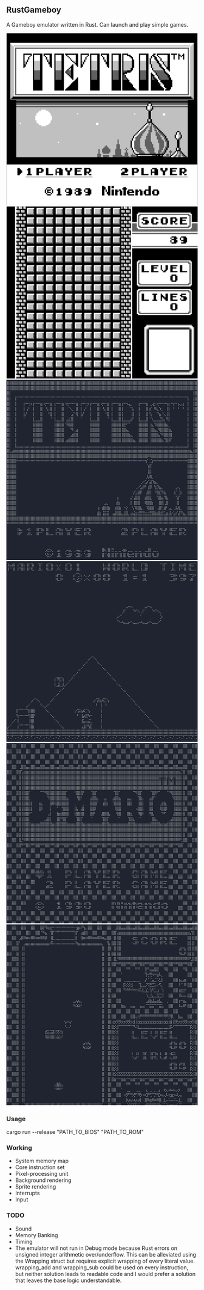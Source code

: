 ## RustGameboy

A Gameboy emulator written in Rust. Can launch and play simple games.

![Screenshot](/screenshots/screenshot1.png?raw=true "Screenshot 1")
![Screenshot](/screenshots/screenshot2.png?raw=true "Screenshot 2")
![Screenshot](/screenshots/screenshot3.png?raw=true "Screenshot 3")
![Screenshot](/screenshots/screenshot4.png?raw=true "Screenshot 4")
![Screenshot](/screenshots/screenshot5.png?raw=true "Screenshot 5")
![Screenshot](/screenshots/screenshot6.png?raw=true "Screenshot 6")

### Usage

cargo run --release "PATH_TO_BIOS" "PATH_TO_ROM"

### Working

- System memory map
- Core instruction set
- Pixel-processing unit
- Background rendering
- Sprite rendering
- Interrupts
- Input

### TODO

- Sound
- Memory Banking
- Timing
- The emulator will not run in Debug mode because Rust errors on unsigned integer arithmetic over/underflow. This can be alleviated using the Wrapping<t> struct but requires explicit wrapping of every literal value. wrapping_add and wrapping_sub could be used on every instruction, but neither solution leads to readable code and I would prefer a solution that leaves the base logic understandable. 
